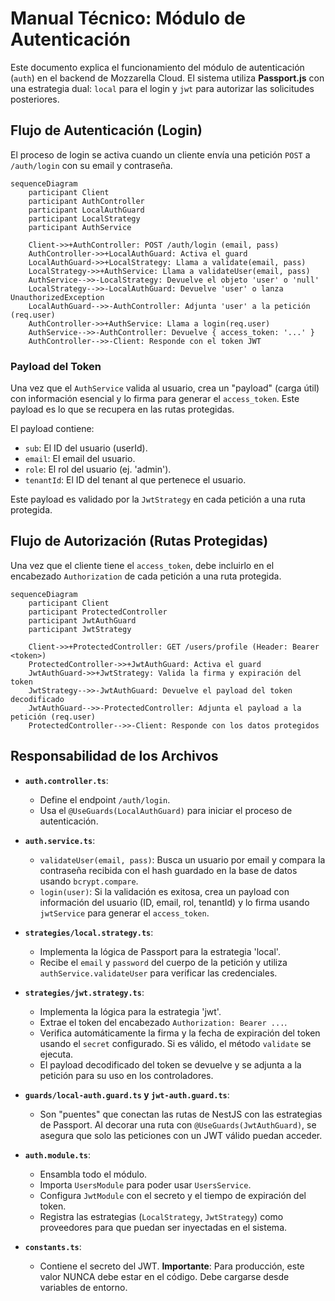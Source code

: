 # Manual Técnico: Módulo de Autenticación

Este documento explica el funcionamiento del módulo de autenticación (`auth`) en el backend de Mozzarella Cloud. El sistema utiliza **Passport.js** con una estrategia dual: `local` para el login y `jwt` para autorizar las solicitudes posteriores.

## Flujo de Autenticación (Login)

El proceso de login se activa cuando un cliente envía una petición `POST` a `/auth/login` con su email y contraseña.

```mermaid
sequenceDiagram
    participant Client
    participant AuthController
    participant LocalAuthGuard
    participant LocalStrategy
    participant AuthService

    Client->>+AuthController: POST /auth/login (email, pass)
    AuthController->>+LocalAuthGuard: Activa el guard
    LocalAuthGuard->>+LocalStrategy: Llama a validate(email, pass)
    LocalStrategy->>+AuthService: Llama a validateUser(email, pass)
    AuthService-->>-LocalStrategy: Devuelve el objeto 'user' o 'null'
    LocalStrategy-->>-LocalAuthGuard: Devuelve 'user' o lanza UnauthorizedException
    LocalAuthGuard-->>-AuthController: Adjunta 'user' a la petición (req.user)
    AuthController->>+AuthService: Llama a login(req.user)
    AuthService-->>-AuthController: Devuelve { access_token: '...' }
    AuthController-->>-Client: Responde con el token JWT
```
### Payload del Token

Una vez que el `AuthService` valida al usuario, crea un "payload" (carga útil) con información esencial y lo firma para generar el `access_token`. Este payload es lo que se recupera en las rutas protegidas.

El payload contiene:
*   `sub`: El ID del usuario (userId).
*   `email`: El email del usuario.
*   `role`: El rol del usuario (ej. 'admin').
*   `tenantId`: El ID del tenant al que pertenece el usuario.

Este payload es validado por la `JwtStrategy` en cada petición a una ruta protegida.

## Flujo de Autorización (Rutas Protegidas)

Una vez que el cliente tiene el `access_token`, debe incluirlo en el encabezado `Authorization` de cada petición a una ruta protegida.

```mermaid
sequenceDiagram
    participant Client
    participant ProtectedController
    participant JwtAuthGuard
    participant JwtStrategy

    Client->>+ProtectedController: GET /users/profile (Header: Bearer <token>)
    ProtectedController->>+JwtAuthGuard: Activa el guard
    JwtAuthGuard->>+JwtStrategy: Valida la firma y expiración del token
    JwtStrategy-->>-JwtAuthGuard: Devuelve el payload del token decodificado
    JwtAuthGuard-->>-ProtectedController: Adjunta el payload a la petición (req.user)
    ProtectedController-->>-Client: Responde con los datos protegidos
```

## Responsabilidad de los Archivos

*   **`auth.controller.ts`**:
    *   Define el endpoint `/auth/login`.
    *   Usa el `@UseGuards(LocalAuthGuard)` para iniciar el proceso de autenticación.

*   **`auth.service.ts`**:
    *   `validateUser(email, pass)`: Busca un usuario por email y compara la contraseña recibida con el hash guardado en la base de datos usando `bcrypt.compare`.
    *   `login(user)`: Si la validación es exitosa, crea un payload con información del usuario (ID, email, rol, tenantId) y lo firma usando `jwtService` para generar el `access_token`.

*   **`strategies/local.strategy.ts`**:
    *   Implementa la lógica de Passport para la estrategia 'local'.
    *   Recibe el `email` y `password` del cuerpo de la petición y utiliza `authService.validateUser` para verificar las credenciales.

*   **`strategies/jwt.strategy.ts`**:
    *   Implementa la lógica para la estrategia 'jwt'.
    *   Extrae el token del encabezado `Authorization: Bearer ...`.
    *   Verifica automáticamente la firma y la fecha de expiración del token usando el `secret` configurado. Si es válido, el método `validate` se ejecuta.
    *   El payload decodificado del token se devuelve y se adjunta a la petición para su uso en los controladores.

*   **`guards/local-auth.guard.ts` y `jwt-auth.guard.ts`**:
    *   Son "puentes" que conectan las rutas de NestJS con las estrategias de Passport. Al decorar una ruta con `@UseGuards(JwtAuthGuard)`, se asegura que solo las peticiones con un JWT válido puedan acceder.

*   **`auth.module.ts`**:
    *   Ensambla todo el módulo.
    *   Importa `UsersModule` para poder usar `UsersService`.
    *   Configura `JwtModule` con el secreto y el tiempo de expiración del token.
    *   Registra las estrategias (`LocalStrategy`, `JwtStrategy`) como proveedores para que puedan ser inyectadas en el sistema.

*   **`constants.ts`**:
    *   Contiene el secreto del JWT. **Importante**: Para producción, este valor NUNCA debe estar en el código. Debe cargarse desde variables de entorno.